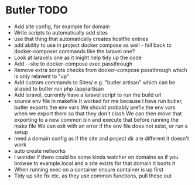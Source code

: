 # Butler TODO

- Add site config, for example for domain
- Write scripts to automatically add sites
- use that thing that automatically creates hostfile entries
- add ability to use in project docker compose as well - fall back to docker-composer commands like the laravel one?
- Look at laravels one as it might help tidy up the code
- Add --site to docker-compose exec passthrough
- Remove extra scripts checks from docker-compose passthrough which is only relavent to "up"
- Add custom commands to Sites/ e.g. "butler artisan" which can be aliased to butler run php /app/artisan
- Add laravel, currently have a laravel script to run the build url
- source env file in makefile
    It worked for me because I have run butler, butler exports the env vars
    We should probably prefix the env vars when we export them so that they don't clash
    We can then move that exporting to a new common bin and execute that before running the make file
    We can exit with an error if the env file does not exist, or run a setup
- need a domain config as if the site and project dir are different it doesn't work
- auto create networks
- I wonder if there could be some kinda watcher on domains so if you
  browse to example.local and a site exists for that domain it boots it
- When running exec on a container ensure container is up first
- Tidy up site fix etc. as they use common functions, pull these out
